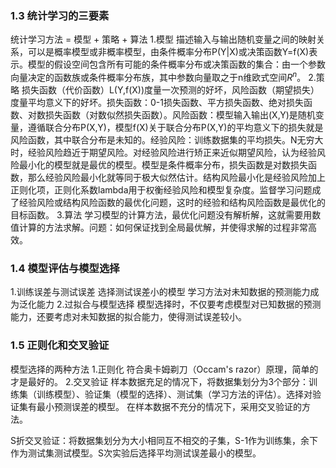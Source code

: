 ### 1.3 统计学习的三要素
统计学习方法 = 模型 + 策略 + 算法
1.模型
描述输入与输出随机变量之间的映射关系，可以是概率模型或非概率模型，由条件概率分布P(Y|X)或决策函数Y=f(X)表示。模型的假设空间包含所有可能的条件概率分布或决策函数的集合：由一个参数向量决定的函数族或条件概率分布族，其中参数向量取之于n维欧式空间$R^n$。
2.策略
损失函数（代价函数）L(Y,f(X))度量一次预测的好坏，风险函数（期望损失）度量平均意义下的好坏。损失函数：0-1损失函数、平方损失函数、绝对损失函数、对数损失函数（对数似然损失函数）。风险函数：模型输入输出(X,Y)是随机变量，遵循联合分布P(X,Y)，模型f(X)关于联合分布P(X,Y)的平均意义下的损失就是风险函数，其中联合分布是未知的。经验风险：训练数据集的平均损失。N无穷大时，经验风险趋近于期望风险。对经验风险进行矫正来近似期望风险，认为经验风险最小化的模型就是最优的模型。模型是条件概率分布，损失函数是对数损失函数，那么经验风险最小化就等同于极大似然估计。结构风险最小化是经验风险加上正则化项，正则化系数lambda用于权衡经验风险和模型复杂度。监督学习问题成了经验风险或结构风险函数的最优化问题，这时的经验和结构风险函数是最优化的目标函数。
3.算法
学习模型的计算方法，最优化问题没有解析解，这就需要用数值计算的方法求解。问题：如何保证找到全局最优解，并使得求解的过程非常高效。
### 1.4 模型评估与模型选择
1.训练误差与测试误差
选择测试误差小的模型
学习方法对未知数据的预测能力成为泛化能力
2.过拟合与模型选择
模型选择时，不仅要考虑模型对已知数据的预测能力，还要考虑对未知数据的拟合能力，使得测试误差较小。
### 1.5 正则化和交叉验证
模型选择的两种方法
1.正则化
符合奥卡姆剃刀（Occam's razor）原理，简单的才是最好的。
2.交叉验证
样本数据充足的情况下，将数据集划分为3个部分：训练集（训练模型）、验证集（模型的选择）、测试集（学习方法的评估）。选择对验证集有最小预测误差的模型。
在样本数据不充分的情况下，采用交叉验证的方法。

S折交叉验证：将数据集划分为大小相同互不相交的子集，S-1作为训练集，余下作为测试集测试模型。S次实验后选择平均测试误差最小的模型。
